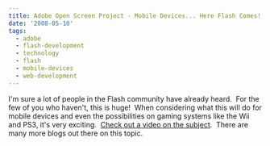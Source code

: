```yaml
---
title: Adobe Open Screen Project - Mobile Devices... Here Flash Comes!
date: '2008-05-10'
tags:
  - adobe
  - flash-development
  - technology
  - flash
  - mobile-devices
  - web-development
---
```


I'm sure a lot of people in the Flash community have already heard.  For the few of you who haven't, this is huge!  When considering what this will do for mobile devices and even the possibilities on gaming systems like the Wii and PS3, it's very exciting.  [Check out a video on the subject](https://www.adobe.com/openscreenproject/developers/).  There are many more blogs out there on this topic.
